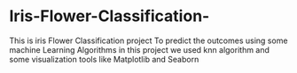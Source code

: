 # Iris-Flower-Classification-
This is iris Flower Classification project To predict the outcomes using some machine Learning Algorithms in this project we used  knn algorithm and some visualization tools like Matplotlib and Seaborn 
